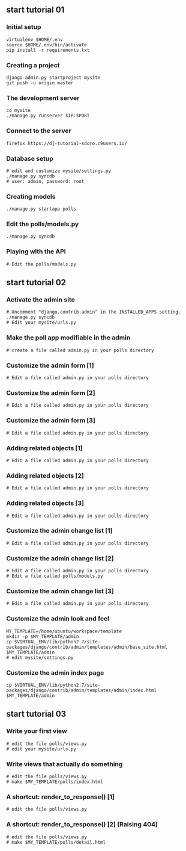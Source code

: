 ## start tutorial 01

### Initial setup

    virtualenv $HOME/.env
    source $HOME/.env/bin/activate
    pip install -r requirements.txt

### Creating a project

    django-admin.py startproject mysite
    git push -u origin master

### The development server

    cd mysite
    ./manage.py runserver $IP:$PORT

### Connect to the server

    firefox https://dj-tutorial-sdoro.c9users.io/

### Database setup

    # edit and customize mysite/settings.py
    ./manage.py syncdb
    # user: admin, password: root

### Creating models

    ./manage.py startapp polls

### Edit the polls/models.py

    ./manage.py syncdb

### Playing with the API

    # Edit the polls/models.py

## start tutorial 02

### Activate the admin site

    # Uncomment "django.contrib.admin" in the INSTALLED_APPS setting.
    ./manage.py syncdb
    # Edit your mysite/urls.py

### Make the poll app modifiable in the admin

    # create a file called admin.py in your polls directory

### Customize the admin form [1]

    # Edit a file called admin.py in your polls directory

### Customize the admin form [2]

    # Edit a file called admin.py in your polls directory

### Customize the admin form [3]

    # Edit a file called admin.py in your polls directory

### Adding related objects [1]

    # Edit a file called admin.py in your polls directory

### Adding related objects [2]

    # Edit a file called admin.py in your polls directory

### Adding related objects [3]

    # Edit a file called admin.py in your polls directory

### Customize the admin change list [1]

    # Edit a file called admin.py in your polls directory

### Customize the admin change list [2]

    # Edit a file called admin.py in your polls directory
    # Edit a file called polls/models.py 

### Customize the admin change list [3]

    # Edit a file called admin.py in your polls directory

### Customize the admin look and feel

    MY_TEMPLATE=/home/ubuntu/workspace/template
    mkdir -p $MY_TEMPLATE/admin
    cp $VIRTUAL_ENV/lib/python2.7/site-packages/django/contrib/admin/templates/admin/base_site.html $MY_TEMPLATE/admin
    # edit mysite/settings.py

### Customize the admin index page

    cp $VIRTUAL_ENV/lib/python2.7/site-packages/django/contrib/admin/templates/admin/index.html $MY_TEMPLATE/admin

## start tutorial 03

### Write your first view

    # edit the file polls/views.py
    # edit your mysite/urls.py

### Write views that actually do something

    # edit the file polls/views.py
    # make $MY_TEMPLATE/polls/index.html

### A shortcut: render_to_response() [1]

    # edit the file polls/views.py

### A shortcut: render_to_response() [2] (Raising 404)
    
    # edit the file polls/views.py
    # make $MY_TEMPLATE/polls/detail.html
